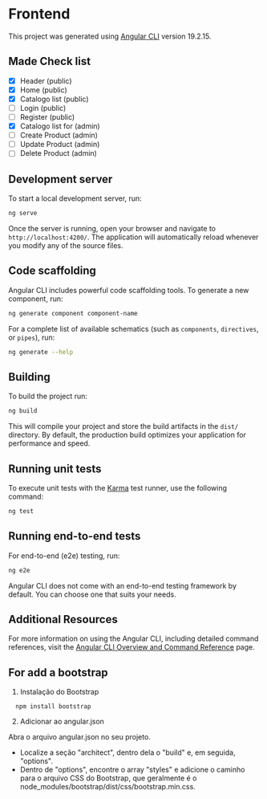 # Frontend

This project was generated using [Angular CLI](https://github.com/angular/angular-cli) version 19.2.15.

## Made Check list

* [x] Header (public)
* [x] Home (public)
* [x] Catalogo list (public)
* [ ] Login (public)
* [ ] Register (public)
* [x] Catalogo list for (admin)
* [ ] Create Product (admin)
* [ ] Update Product (admin)
* [ ] Delete Product (admin)

## Development server

To start a local development server, run:

```bash
ng serve
```

Once the server is running, open your browser and navigate to `http://localhost:4200/`. The application will automatically reload whenever you modify any of the source files.

## Code scaffolding

Angular CLI includes powerful code scaffolding tools. To generate a new component, run:

```bash
ng generate component component-name
```

For a complete list of available schematics (such as `components`, `directives`, or `pipes`), run:

```bash
ng generate --help
```

## Building

To build the project run:

```bash
ng build
```

This will compile your project and store the build artifacts in the `dist/` directory. By default, the production build optimizes your application for performance and speed.

## Running unit tests

To execute unit tests with the [Karma](https://karma-runner.github.io) test runner, use the following command:

```bash
ng test
```

## Running end-to-end tests

For end-to-end (e2e) testing, run:

```bash
ng e2e
```

Angular CLI does not come with an end-to-end testing framework by default. You can choose one that suits your needs.

## Additional Resources

For more information on using the Angular CLI, including detailed command references, visit the [Angular CLI Overview and Command Reference](https://angular.dev/tools/cli) page.


## For add a bootstrap

1. Instalação do Bootstrap

````
  npm install bootstrap
````
2. Adicionar ao angular.json 

Abra o arquivo angular.json no seu projeto.
* Localize a seção "architect", dentro dela o "build" e, em seguida, "options".
* Dentro de "options", encontre o array "styles" e adicione o caminho para o arquivo CSS do Bootstrap, que geralmente é o node_modules/bootstrap/dist/css/bootstrap.min.css.


